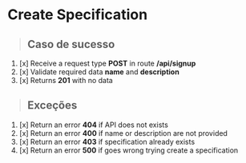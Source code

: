 # Create Specification

> ## Caso de sucesso

1. [x] Receive a request type **POST** in route **/api/signup**
2. [x] Validate required data **name** and **description**
3. [x] Returns **201** with no data

> ## Exceções

1. [x] Return an error **404** if API does not exists
2. [x] Return an error **400** if name or description are not provided
3. [x] Return an error **403** if specification already exists
4. [x] Return an error **500** if goes wrong trying create a specification